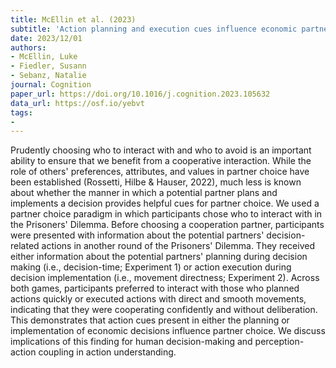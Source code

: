 ```yaml
---
title: McEllin et al. (2023)
subtitle: 'Action planning and execution cues influence economic partner choice'
date: 2023/12/01
authors:
- McEllin, Luke
- Fiedler, Susann
- Sebanz, Natalie
journal: Cognition
paper_url: https://doi.org/10.1016/j.cognition.2023.105632
data_url: https://osf.io/yebvt
tags:
- 
---
```


Prudently choosing who to interact with and who to avoid is an important ability to ensure that we benefit from a cooperative interaction. While the role of others' preferences, attributes, and values in partner choice have been established (Rossetti, Hilbe & Hauser, 2022), much less is known about whether the manner in which a potential partner plans and implements a decision provides helpful cues for partner choice. We used a partner choice paradigm in which participants chose who to interact with in the Prisoners' Dilemma. Before choosing a cooperation partner, participants were presented with information about the potential partners' decision-related actions in another round of the Prisoners' Dilemma. They received either information about the potential partners' planning during decision making (i.e., decision-time; Experiment 1) or action execution during decision implementation (i.e., movement directness; Experiment 2). Across both games, participants preferred to interact with those who planned actions quickly or executed actions with direct and smooth movements, indicating that they were cooperating confidently and without deliberation. This demonstrates that action cues present in either the planning or implementation of economic decisions influence partner choice. We discuss implications of this finding for human decision-making and perception-action coupling in action understanding.
